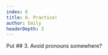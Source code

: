 ```yaml
---
index: 6
title: 6. Practice!
author: Emily
headerDepth: 3
---
```


Put ## 3. Avoid pronouns somewhere?